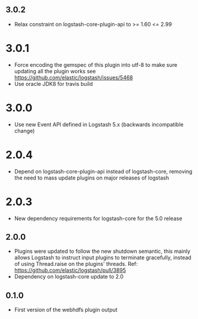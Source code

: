## 3.0.2
  - Relax constraint on logstash-core-plugin-api to >= 1.60 <= 2.99

# 3.0.1
  - Force encoding the gemspec of this plugin into utf-8 to make sure updating all the plugin works see https://github.com/elastic/logstash/issues/5468
  - Use oracle JDK8 for travis build
# 3.0.0
  - Use new Event API defined in Logstash 5.x (backwards incompatible change)
# 2.0.4
  - Depend on logstash-core-plugin-api instead of logstash-core, removing the need to mass update plugins on major releases of logstash
# 2.0.3
  - New dependency requirements for logstash-core for the 5.0 release
## 2.0.0
 - Plugins were updated to follow the new shutdown semantic, this mainly allows Logstash to instruct input plugins to terminate gracefully,
   instead of using Thread.raise on the plugins' threads. Ref: https://github.com/elastic/logstash/pull/3895
 - Dependency on logstash-core update to 2.0

## 0.1.0
* First version of the webhdfs plugin output

